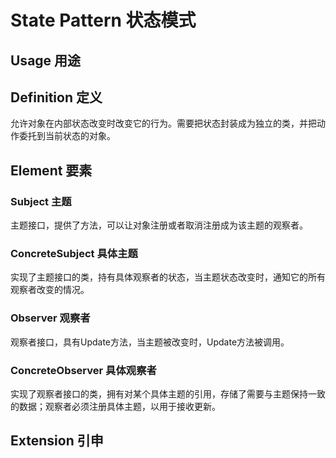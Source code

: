 # State Pattern 状态模式

## Usage 用途

## Definition 定义

允许对象在内部状态改变时改变它的行为。需要把状态封装成为独立的类，并把动作委托到当前状态的对象。

## Element 要素

### Subject 主题

主题接口，提供了方法，可以让对象注册或者取消注册成为该主题的观察者。

### ConcreteSubject 具体主题

实现了主题接口的类，持有具体观察者的状态，当主题状态改变时，通知它的所有观察者改变的情况。

### Observer 观察者

观察者接口，具有Update方法，当主题被改变时，Update方法被调用。

### ConcreteObserver 具体观察者

实现了观察者接口的类，拥有对某个具体主题的引用，存储了需要与主题保持一致的数据；观察者必须注册具体主题，以用于接收更新。

## Extension 引申